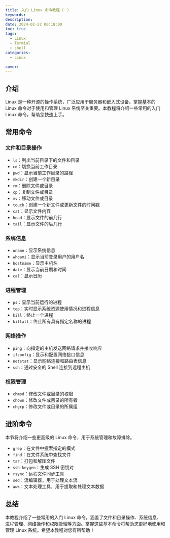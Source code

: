 ```yaml
---
title: 入门 Linux 命令教程（一）
keywords:
description:
date: 2024-02-22 00:18:00
toc: true
tags:
  - Linux
  - Termial 
  - shell
categories:
  - Linux

cover:
---
```


## 介绍

Linux 是一种开源的操作系统，广泛应用于服务器和嵌入式设备。掌握基本的 Linux 命令对于使用和管理 Linux 系统至关重要。本教程将介绍一些常用的入门 Linux 命令，帮助您快速上手。

<!-- more -->

## 常用命令

### 文件和目录操作

- `ls`：列出当前目录下的文件和目录
- `cd`：切换当前工作目录
- `pwd`：显示当前工作目录的路径
- `mkdir`：创建一个新目录
- `rm`：删除文件或目录
- `cp`：复制文件或目录
- `mv`：移动文件或目录
- `touch`：创建一个新文件或更新文件的时间戳
- `cat`：显示文件内容
- `head`：显示文件的前几行
- `tail`：显示文件的后几行

### 系统信息

- `uname`：显示系统信息
- `whoami`：显示当前登录用户的用户名
- `hostname`：显示主机名
- `date`：显示当前日期和时间
- `cal`：显示日历

### 进程管理

- `ps`：显示当前运行的进程
- `top`：实时显示系统资源使用情况和进程信息
- `kill`：终止一个进程
- `killall`：终止所有具有指定名称的进程

### 网络操作

- `ping`：向指定的主机发送网络请求并接收响应
- `ifconfig`：显示和配置网络接口信息
- `netstat`：显示网络连接和路由表信息
- `ssh`：通过安全的 Shell 连接到远程主机

### 权限管理

- `chmod`：修改文件或目录的权限
- `chown`：修改文件或目录的所有者
- `chgrp`：修改文件或目录的所属组

## 进阶命令

本节将介绍一些更高级的 Linux 命令，用于系统管理和故障排除。

- `grep`：在文件中搜索指定的模式
- `find`：在文件系统中查找文件
- `tar`：打包和解压文件
- `ssh-keygen`：生成 SSH 密钥对
- `rsync`：远程文件同步工具
- `sed`：流编辑器，用于处理文本流
- `awk`：文本处理工具，用于提取和处理文本数据

## 总结

本教程介绍了一些常用的入门 Linux 命令，涵盖了文件和目录操作、系统信息、进程管理、网络操作和权限管理等方面。掌握这些基本命令将帮助您更好地使用和管理 Linux 系统。希望本教程对您有所帮助！
